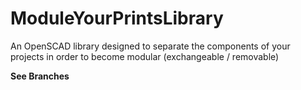 # ModuleYourPrintsLibrary
An OpenSCAD library designed to separate the components of your projects in order to become modular (exchangeable / removable)

**See Branches**
